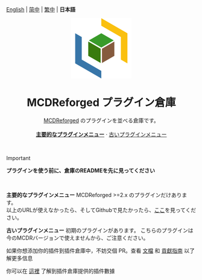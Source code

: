 [English](readme.md) | [简中](readme_zh_cn.md) | [繁中](readme_zh_tw.md) | **日本語**

<div align="center">
<img src="https://raw.githubusercontent.com/MCDReforged/MCDReforged/refs/heads/master/logo/images/logo_compact.svg" alt="MCDReforged Logo" />

<h1>MCDReforged プラグイン倉庫</h1>

</div>

<p align="center">
  <a href="https://github.com/Fallen-Breath/MCDReforged">MCDReforged</a> のプラグインを並べる倉庫です。
  <br>
  <br>
  <a href="https://mcdreforged.com/zh-CN/plugins"><strong>主要的なプラグインメニュー</strong></a>
  ·
  <a href="https://github.com/MCDReforged/PluginCatalogue/blob/legacy/readme_cn.md">古いプラグインメニュー</a>
</p>
<br>

> [!IMPORTANT]
> **プラグインを使う前に、倉庫のREADMEを先に見ってください**

<br>

**主要的なプラグインメニュー** MCDReforged >=2.x のプラグインだけあります。  
以上のURLが使えなかったら、そしてGithubで見たかったら、[ここ](https://github.com/MCDReforged/PluginCatalogue/blob/catalogue/readme-zh_cn.md)を見ってください。

**古いプラグインメニュー** 初期のプラグインがあります。
こちらのプラグインは今のMCDRバージョンで使えませんから、ご注意ください。

如果你想添加你的插件到插件倉庫中，不妨交個 PR。查看 [文檔](https://docs.mcdreforged.com/zh-cn/latest/plugin_dev/plugin_catalogue.html) 和 [貢獻指南](CONTRIBUTING_zh_tw.md) 以了解更多信息

你可以在 [這裡](https://github.com/MCDReforged/PluginCatalogue/tree/meta) 了解到插件倉庫提供的插件數據
